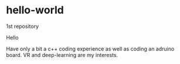 # hello-world
1st repository

Hello

Have only a bit a c++ coding experience as well as coding an adruino board.  VR and deep-learning are my interests.
